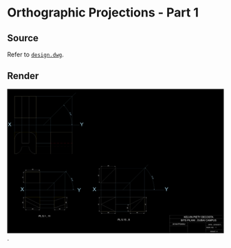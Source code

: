 # Orthographic Projections - Part 1

## Source

Refer to [`design.dwg`](design.dwg).

## Render

![Render](assets/render.png).
